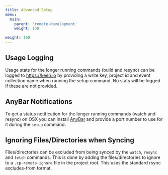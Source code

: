 ```yaml
---
title: Advanced Setup
menu:
  main:
    parent: 'remote-development'
    weight: 160

weight: 160
---
```

## Usage Logging

Usage stats for the longer running commands (build and resync) can be logged to https://keen.io by providing a write key, project id and event collection name when running the setup command. No stats will be logged if these are not provided.

## AnyBar Notifications

To get a status notification for the longer running commands (watch and resync) on OSX you can install [AnyBar](https://github.com/tonsky/AnyBar) and provide a port number to use for it during the `setup` command.

## Ignoring Files/Directories when Syncing

Files/directories can be excluded from being synced by the `watch`, `resync` and `fetch` commands. This is done by adding the files/directories to ignore to a `.cp-remote-ignore` file in the project root. This uses the standard rsync excludes-from format.
